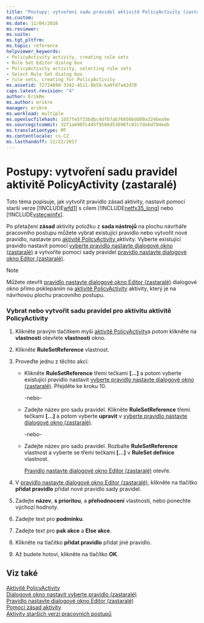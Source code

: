 ```yaml
---
title: "Postupy: vytvoření sadu pravidel aktivitě PolicyActivity (zastaralé) | Microsoft Docs"
ms.custom: 
ms.date: 11/04/2016
ms.reviewer: 
ms.suite: 
ms.tgt_pltfrm: 
ms.topic: reference
helpviewer_keywords:
- PolicyActivity activity, creating rule sets
- Rule Set Editor dialog box
- PolicyActivity activity, selecting rule sets
- Select Rule Set dialog box
- rule sets, creating for PolicyActivity
ms.assetid: f272489d-3342-4511-8b59-6a0fd7a42d70
caps.latest.revision: "4"
author: ErikRe
ms.author: erikre
manager: erikre
ms.workload: multiple
ms.openlocfilehash: 1b57fe5f33bdbc4dfb7ab76856bdd80a3246ea9e
ms.sourcegitcommit: 32f1a690fc445f9586d53698fc82c7debd784eeb
ms.translationtype: MT
ms.contentlocale: cs-CZ
ms.lasthandoff: 12/22/2017
---
```

# <a name="how-to-create-a-policyactivity-rule-set-legacy"></a>Postupy: vytvoření sadu pravidel aktivitě PolicyActivity (zastaralé)
Toto téma popisuje, jak vytvořit pravidlo zásad aktivity, nastavit pomocí starší verze [!INCLUDE[wfd1](../workflow-designer/includes/wfd1_md.md)] s cílem [!INCLUDE[netfx35_long](../workflow-designer/includes/netfx35_long_md.md)] nebo [!INCLUDE[vstecwinfx](../workflow-designer/includes/vstecwinfx_md.md)].  
  
 Po přetažení **zásad** aktivity položku z **sada nástrojů** na plochu návrháře pracovního postupu můžete vybrat existující pravidlo nebo vytvořit nové pravidlo, nastavte pro [aktivitě PolicyActivity ](http://go.microsoft.com/fwlink?LinkID=65019) aktivity. Vyberte existující pravidlo nastavit pomocí [vyberte pravidlo nastavte dialogové okno (zastaralé)](../workflow-designer/select-rule-set-dialog-box-legacy.md) a vytvoříte pomocí sady pravidel [pravidlo nastavte dialogové okno Editor (zastaralé)](../workflow-designer/rule-set-editor-dialog-box-legacy.md).  
  
> [!NOTE]
>  Můžete otevřít [pravidlo nastavte dialogové okno Editor (zastaralé)](../workflow-designer/rule-set-editor-dialog-box-legacy.md) dialogové okno přímo poklepáním na [aktivitě PolicyActivity](http://go.microsoft.com/fwlink?LinkID=65019) aktivity, který je na návrhovou plochu pracovního postupu.  
  
### <a name="to-select-or-create-a-rule-set-for-a-policyactivity-activity"></a>Vybrat nebo vytvořit sadu pravidel pro aktivitu aktivitě PolicyActivity  
  
1.  Klikněte pravým tlačítkem myši [aktivitě PolicyActivity](http://go.microsoft.com/fwlink?LinkID=65019)a potom klikněte na **vlastnosti** otevřete **vlastnosti** okno.  
  
2.  Klikněte **RuleSetReference** vlastnost.  
  
3.  Proveďte jednu z těchto akcí:  
  
    -   Klikněte **RuleSetReference** třemi tečkami **[...]** a potom vyberte existující pravidlo nastavit [vyberte pravidlo nastavte dialogové okno (zastaralé)](../workflow-designer/select-rule-set-dialog-box-legacy.md). Přejděte ke kroku 10.  
  
         -nebo-  
  
    -   Zadejte název pro sadu pravidel. Klikněte **RuleSetReference** třemi tečkami **[...]** a potom vyberte **upravit** v [vyberte pravidlo nastavte dialogové okno (zastaralé)](../workflow-designer/select-rule-set-dialog-box-legacy.md).  
  
         -nebo-  
  
    -   Zadejte název pro sadu pravidel. Rozbalte **RuleSetReference** vlastnost a vyberte se třemi tečkami **[...]**  v **RuleSet definice** vlastnost.  
  
         [Pravidlo nastavte dialogové okno Editor (zastaralé)](../workflow-designer/rule-set-editor-dialog-box-legacy.md) otevře.  
  
4.  V [pravidlo nastavte dialogové okno Editor (zastaralé)](../workflow-designer/rule-set-editor-dialog-box-legacy.md), klikněte na tlačítko **přidat pravidlo** přidat nové pravidlo sady pravidel.  
  
5.  Zadejte **název**, **s prioritou**, a **přehodnocení** vlastnosti, nebo ponechte výchozí hodnoty.  
  
6.  Zadejte text pro **podmínku**.  
  
7.  Zadejte text pro **pak akce** a **Else akce**.  
  
8.  Klikněte na tlačítko **přidat pravidlo** přidat jiné pravidlo.  
  
9. Až budete hotovi, klikněte na tlačítko **OK**.  
  
## <a name="see-also"></a>Viz také  
 [Aktivitě PolicyActivity](http://go.microsoft.com/fwlink?LinkID=65019)   
 [Dialogové okno nastavit vyberte pravidlo (zastaralé)](../workflow-designer/select-rule-set-dialog-box-legacy.md)   
 [Pravidlo nastavte dialogové okno Editor (zastaralé)](../workflow-designer/rule-set-editor-dialog-box-legacy.md)   
 [Pomocí zásad aktivity](http://go.microsoft.com/fwlink?LinkID=65004)   
 [Aktivity starších verzí pracovních postupů](../workflow-designer/legacy-workflow-activities.md)